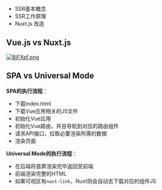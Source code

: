 * SSR基本概念
* SSR工作原理
* Nuxt.js 改造



## Vue.js vs Nuxt.js

[![BiFXef.png](https://s1.ax1x.com/2020/10/22/BiFXef.png)](https://imgchr.com/i/BiFXef)





## SPA vs Universal Mode

**SPA的执行流程**：

* 下载index.html
* 下载Vue应用相关的JS文件
* 初始化Vue应用
* 初始化Vue路由，并且导航到对应的路由组件
* 请求API接口，拉取必要渲染所需的数据
* 渲染页面



**Universal Mode的执行流程**：

* 在后端将首屏渲染完毕返回至前端
* 前端渲染完整的HTML
* 如果可视区有`nuxt-link`，Nuxt则会自动去下载对应的组件JS